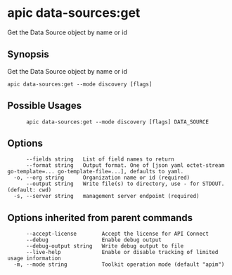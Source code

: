 # apic data-sources:get

Get the Data Source object by name or id

## Synopsis

Get the Data Source object by name or id

```
apic data-sources:get --mode discovery [flags]
```

## Possible Usages

```
      apic data-sources:get --mode discovery [flags] DATA_SOURCE
```

## Options

```
      --fields string   List of field names to return
      --format string   Output format. One of [json yaml octet-stream go-template=... go-template-file=...], defaults to yaml.
  -o, --org string      Organization name or id (required)
      --output string   Write file(s) to directory, use - for STDOUT. (default: cwd)
  -s, --server string   management server endpoint (required)
```

## Options inherited from parent commands

```
      --accept-license        Accept the license for API Connect
      --debug                 Enable debug output
      --debug-output string   Write debug output to file
      --live-help             Enable or disable tracking of limited usage information
  -m, --mode string           Toolkit operation mode (default "apim")
```
